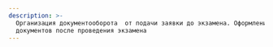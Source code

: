```yaml
---
description: >-
  Организация документооборота  от подачи заявки до экзамена. Оформление
  документов после проведения экзамена
---
```



